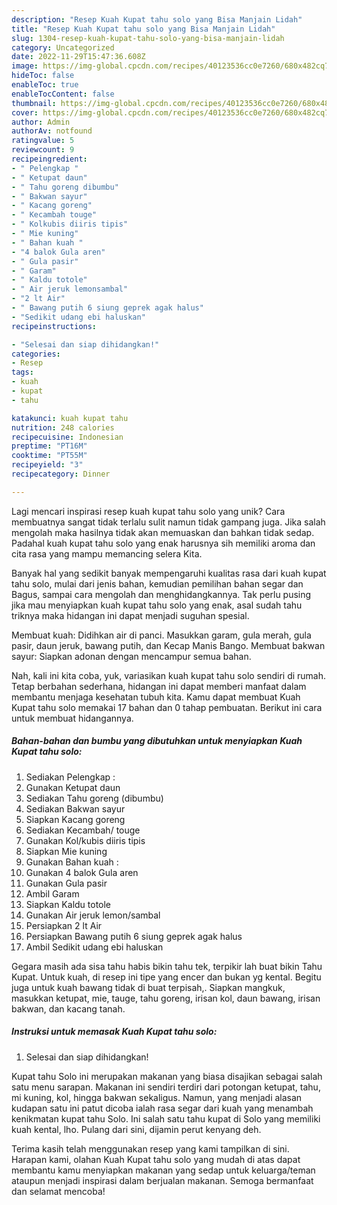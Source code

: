 ```yaml
---
description: "Resep Kuah Kupat tahu solo yang Bisa Manjain Lidah"
title: "Resep Kuah Kupat tahu solo yang Bisa Manjain Lidah"
slug: 1304-resep-kuah-kupat-tahu-solo-yang-bisa-manjain-lidah
category: Uncategorized
date: 2022-11-29T15:47:36.608Z
image: https://img-global.cpcdn.com/recipes/40123536cc0e7260/680x482cq70/kuah-kupat-tahu-solo-foto-resep-utama.jpg
hideToc: false
enableToc: true
enableTocContent: false
thumbnail: https://img-global.cpcdn.com/recipes/40123536cc0e7260/680x482cq70/kuah-kupat-tahu-solo-foto-resep-utama.jpg
cover: https://img-global.cpcdn.com/recipes/40123536cc0e7260/680x482cq70/kuah-kupat-tahu-solo-foto-resep-utama.jpg
author: Admin
authorAv: notfound
ratingvalue: 5
reviewcount: 9
recipeingredient:
- " Pelengkap "
- " Ketupat daun"
- " Tahu goreng dibumbu"
- " Bakwan sayur"
- " Kacang goreng"
- " Kecambah touge"
- " Kolkubis diiris tipis"
- " Mie kuning"
- " Bahan kuah "
- "4 balok Gula aren"
- " Gula pasir"
- " Garam"
- " Kaldu totole"
- " Air jeruk lemonsambal"
- "2 lt Air"
- " Bawang putih 6 siung geprek agak halus"
- "Sedikit udang ebi haluskan"
recipeinstructions:

- "Selesai dan siap dihidangkan!"
categories:
- Resep
tags:
- kuah
- kupat
- tahu

katakunci: kuah kupat tahu 
nutrition: 248 calories
recipecuisine: Indonesian
preptime: "PT16M"
cooktime: "PT55M"
recipeyield: "3"
recipecategory: Dinner

---
```





Lagi mencari inspirasi resep kuah kupat tahu solo yang unik? Cara membuatnya sangat tidak terlalu sulit namun tidak gampang juga. Jika salah mengolah maka hasilnya tidak akan memuaskan dan bahkan tidak sedap. Padahal kuah kupat tahu solo yang enak harusnya sih memiliki aroma dan cita rasa yang mampu memancing selera Kita.





Banyak hal yang sedikit banyak mempengaruhi kualitas rasa dari kuah kupat tahu solo, mulai dari jenis bahan, kemudian pemilihan bahan segar dan Bagus, sampai cara mengolah dan menghidangkannya. Tak perlu pusing jika mau menyiapkan kuah kupat tahu solo yang enak,      asal sudah tahu triknya maka hidangan ini dapat menjadi suguhan spesial.














Membuat kuah: Didihkan air di panci. Masukkan garam, gula merah, gula pasir, daun jeruk, bawang putih, dan Kecap Manis Bango. Membuat bakwan sayur: Siapkan adonan dengan mencampur semua bahan.






Nah, kali ini kita coba, yuk, variasikan kuah kupat tahu solo sendiri di rumah. Tetap berbahan sederhana, hidangan ini dapat memberi manfaat dalam membantu menjaga kesehatan tubuh kita. Kamu dapat membuat Kuah Kupat tahu solo memakai 17 bahan dan 0 tahap pembuatan. Berikut ini cara untuk membuat hidangannya.

<!--inarticleads1-->

##### Bahan-bahan dan bumbu yang dibutuhkan untuk menyiapkan Kuah Kupat tahu solo:

1. Sediakan  Pelengkap :
1. Gunakan  Ketupat daun
1. Sediakan  Tahu goreng (dibumbu)
1. Sediakan  Bakwan sayur
1. Siapkan  Kacang goreng
1. Sediakan  Kecambah/ touge
1. Gunakan  Kol/kubis diiris tipis
1. Siapkan  Mie kuning
1. Gunakan  Bahan kuah :
1. Gunakan 4 balok Gula aren
1. Gunakan  Gula pasir
1. Ambil  Garam
1. Siapkan  Kaldu totole
1. Gunakan  Air jeruk lemon/sambal
1. Persiapkan 2 lt Air
1. Persiapkan  Bawang putih 6 siung geprek agak halus
1. Ambil Sedikit udang ebi haluskan


Gegara masih ada sisa tahu habis bikin tahu tek, terpikir lah buat bikin Tahu Kupat. Untuk kuah, di resep ini tipe yang encer dan bukan yg kental. Begitu juga untuk kuah bawang tidak di buat terpisah,. Siapkan mangkuk, masukkan ketupat, mie, tauge, tahu goreng, irisan kol, daun bawang, irisan bakwan, dan kacang tanah. 

<!--inarticleads2-->

##### Instruksi untuk memasak Kuah Kupat tahu solo:


1. Selesai dan siap dihidangkan!

Kupat tahu Solo ini merupakan makanan yang biasa disajikan sebagai salah satu menu sarapan. Makanan ini sendiri terdiri dari potongan ketupat, tahu, mi kuning, kol, hingga bakwan sekaligus. Namun, yang menjadi alasan kudapan satu ini patut dicoba ialah rasa segar dari kuah yang menambah kenikmatan kupat tahu Solo. Ini salah satu tahu kupat di Solo yang memiliki kuah kental, lho. Pulang dari sini, dijamin perut kenyang deh. 

Terima kasih telah menggunakan resep yang kami tampilkan di sini. Harapan kami, olahan Kuah Kupat tahu solo yang mudah di atas dapat membantu kamu menyiapkan makanan yang sedap untuk keluarga/teman ataupun menjadi inspirasi dalam berjualan makanan. Semoga bermanfaat dan selamat mencoba!
